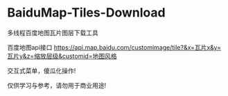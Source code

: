 # BaiduMap-Tiles-Download
多线程百度地图瓦片图层下载工具

百度地图api接口 https://api.map.baidu.com/customimage/tile?&x=瓦片x&y=瓦片y&z=缩放层级&customid=地图风格

交互式菜单，傻瓜化操作!

仅供学习与参考，请勿用于商业用途!

